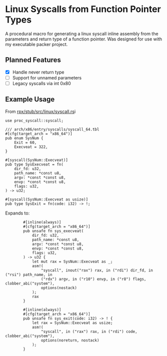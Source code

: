 # Linux Syscalls from Function Pointer Types
A procedural macro for generating a linux syscall inline assembly from the parameters and return type of a function pointer.
Was designed for use with my executable packer project.

## Planned Features
- [x] Handle never return type
- [ ] Support for unnamed parameters
- [ ] Legacy syscalls via int 0x80

## Example Usage
From [rpx/stub/src/linux/syscall.rs](https://github.com/lorn3/rpx/blob/a2e6c2090c7c771104da545d5417e8b4de1c4dee/stub/src/linux/syscall.rs)i

```
use proc_syscall::syscall;

/// arch/x86/entry/syscalls/syscall_64.tbl
#[cfg(target_arch = "x86_64")]
pub enum SysNum {
    Exit = 60,
    Execveat = 322,
}

#[syscall(SysNum::Execveat)]
pub type SysExecveat = fn(
    dir_fd: u32,
    path_name: *const u8,
    argv: *const *const u8,
    envp: *const *const u8,
    flags: u32,
) -> u32;

#[syscall(SysNum::Execveat as usize)]
pub type SysExit = fn(code: i32) -> !;
```

Expands to:

```
        #[inline(always)]
        #[cfg(target_arch = "x86_64")]
        pub unsafe fn sys_execveat(
            dir_fd: u32,
            path_name: *const u8,
            argv: *const *const u8,
            envp: *const *const u8,
            flags: u32,
        ) -> u32 {
            let mut rax = SysNum::Execveat as _;
            asm!(
                "syscall", inout("rax") rax, in ("rdi") dir_fd, in ("rsi") path_name, in
                ("rdx") argv, in ("r10") envp, in ("r8") flags, clobber_abi("system"),
                options(nostack)
            );
            rax
        }

        #[inline(always)]
        #[cfg(target_arch = "x86_64")]
        pub unsafe fn sys_exit(code: i32) -> ! {
            let rax = SysNum::Execveat as usize;
            asm!(
                "syscall", in ("rax") rax, in ("rdi") code, clobber_abi("system"),
                options(noreturn, nostack)
            );
        }
```
